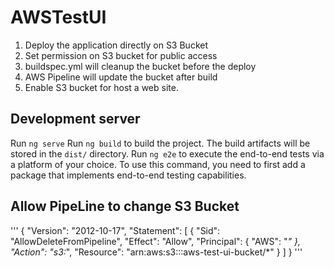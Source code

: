 # AWSTestUI

1) Deploy the application directly on S3 Bucket
2) Set permission on S3 bucket for public access
3) buildspec.yml will cleanup the bucket before the deploy
4) AWS Pipeline will update the bucket after build
5) Enable S3 bucket for host a web site.

## Development server

Run `ng serve`
Run `ng build` to build the project. The build artifacts will be stored in the `dist/` directory.
Run `ng e2e` to execute the end-to-end tests via a platform of your choice. To use this command, you need to first add a package that implements end-to-end testing capabilities.

## Allow PipeLine to change S3 Bucket

'''
{
    "Version": "2012-10-17",
    "Statement": [
        {
            "Sid": "AllowDeleteFromPipeline",
            "Effect": "Allow",
            "Principal": {
                "AWS": "*"
            },
            "Action": "s3:*",
            "Resource": "arn:aws:s3:::aws-test-ui-bucket/*"
        }
    ]
}
'''
